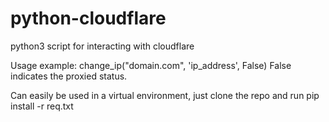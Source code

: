 # python-cloudflare
python3 script for interacting with cloudflare

Usage example:
change_ip("domain.com", 'ip_address', False) False indicates the proxied status.

Can easily be used in a virtual environment, just clone the repo and run pip install -r req.txt
